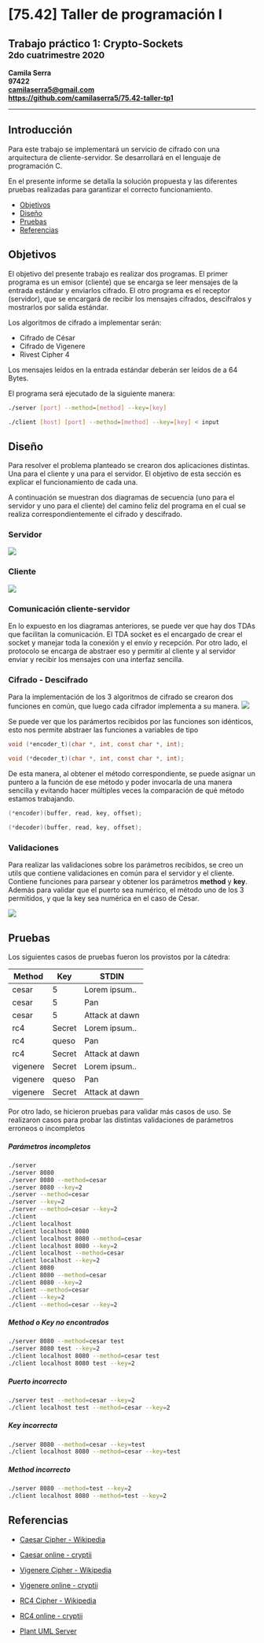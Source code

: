 # [75.42] Taller de programación I
## Trabajo práctico 1: Crypto-Sockets<br><sup>2do cuatrimestre 2020</sup>

**Camila Serra**  
**97422**  
**camilaserra5@gmail.com**  
**https://github.com/camilaserra5/75.42-taller-tp1**

_________________
## Introducción
Para este trabajo se implementará un servicio de cifrado con una arquitectura de cliente-servidor. Se desarrollará en el lenguaje de programación C.

En el presente informe se detalla la solución propuesta y las diferentes pruebas realizadas para garantizar el correcto funcionamiento.

* [Objetivos](#https://github.com/camilaserra5/75.42-taller-tp1#objetivos)
* [Diseño](#https://github.com/camilaserra5/75.42-taller-tp1#diseño)
* [Pruebas](#https://github.com/camilaserra5/75.42-taller-tp1#pruebas)
* [Referencias](#https://github.com/camilaserra5/75.42-taller-tp1#referencias)

## Objetivos
El objetivo del presente trabajo es realizar dos programas. El primer programa es un emisor (cliente) que se encarga se leer mensajes de la entrada estándar y enviarlos cifrado. El otro programa es el receptor (servidor), que se encargará de recibir los mensajes cifrados, descifralos y mostrarlos por salida estándar.

Los  algoritmos de cifrado a implementar serán:
- Cifrado de César
- Cifrado de Vigenere
- Rivest Cipher 4

Los mensajes leídos en la entrada estándar deberán ser leídos de a 64 Bytes.

El programa será ejecutado de la siguiente manera:
```bash
./server [port] --method=[method] --key=[key]
```
```bash
./client [host] [port] --method=[method] --key=[key] < input
```
## Diseño
Para resolver el problema planteado se crearon dos aplicaciones distintas. Una para el cliente y una para el servidor. El objetivo de esta sección es explicar el funcionamiento de cada una.

A continuación se muestran dos diagramas de secuencia (uno para el servidor y uno para el cliente) del camino feliz del programa en el cual se realiza correspondientemente el cifrado y descifrado.
### Servidor
![](http://www.plantuml.com/plantuml/png/ZL9BQiCm4Dtx5BDCm6ttePGiUe12wIe4OqlZH4JM66aScfB3TnHPhHDIquNXINwVqPFMWMlFGsUBlT48BH4tz5dKYid3Hq1VzFBVADFNZk4T_V5cwyqJao9xpIDrGBxQUaL5MhJH4nvUHgiLF3w52u9DJvwtiEcGzwG57F2qBOh44yLe2Yi85r0PPtYHS0bHl9mXDyRfH9wbMHCOtJ-8jLBOymznmio52BSVOHerhqh8glFv7B-9E26HxYH3fyggTd2A3Rb5gaRIB54FWsDZeJan1l2e31vHmpCqGzkAHJ1VE1h_CLJglH8fcYDEnaiELNHO5bbvhuGiJSiiBC6Ys_5-EHyVJzXX2FNkDtlIU7um8aazBAxTIv3tKGArROXLejEvplbOZO4zdUv6tfulS_DzhILbwEmt)

### Cliente
![](http://www.plantuml.com/plantuml/png/VP51QyCm38Nl_XKwff1jzp96OUm-63kL4b9RQKnTATZAM4T__9pQfWjbEPI-IEzzv2cR8AsNyUHKRmr2nonx_bQj5lRm6T2h8UwjjaDB0g_E8ibizEvPMBER3JzO7t7kUoFD9k8c9ZoyPDGQ7f_Yu2lEjZq7sS5sO3_zdL1wDb4SyRnJAjbZCBDX3U4g6ajMggHhc1Wm4LOB2Sr4g7DevYnbedV8Cl7BKmqbf2wNo_LtIsUrXWDAWwblqusanJ9LgL0CEkO1HXBhO7yM3E2nDV0C-x7hq4EmFtY3bhj5QY9MoLQ3Gpf8NqEyJmtSTU5MvPyc-hfi0fBvKsZEMwcIlBzSZYPz7rHnMQwo_286WtW-LsMmzB6AjznzWsJ6a_i5)

### Comunicación cliente-servidor
En lo expuesto en los diagramas anteriores, se puede ver que hay dos TDAs que facilitan la comunicación. El TDA socket es el encargado de crear el socket y manejar toda la conexión y el envío y recepción. Por otro lado, el protocolo se encarga de abstraer eso y permitir al cliente y al servidor enviar y recibir los mensajes con una interfaz sencilla.

### Cifrado - Descifrado

Para la implementación de los 3 algoritmos de cifrado se crearon dos funciones en común, que luego cada cifrador implementa a su manera.
![](http://www.plantuml.com/plantuml/png/ZSv1YeGm48NXVPsYbZF1GtWJoIHF3PEa81Mb6_7k3IqkseMTPJtuYw_NQajTKgGvUF0eKl_aSHmk51V1vA9LPMESf2HvS51RZE6DjeGwYz_Vou3inECdGTLEw3WYJtNk-1_FZcKS5VMN-H9vV8zePxeLbR12wmVfc9fCbwQHT0jQmuIC0cCsOZx_dskRwbgrkeXwPB-a-080)

Se puede ver que los parámertos recibidos por las funciones son idénticos, esto nos permite abstraer las funciones a variables de tipo
```c
void (*encoder_t)(char *, int, const char *, int);
```
```c
void (*decoder_t)(char *, int, const char *, int);
```
De esta manera, al obtener el método correspondiente, se puede asignar un puntero a la función de ese método y poder invocarla de una manera sencilla y evitando hacer múltiples veces la comparación de qué método estamos trabajando.
```c
(*encoder)(buffer, read, key, offset);
```
```c
(*decoder)(buffer, read, key, offset);
```
### Validaciones
Para realizar las validaciones sobre los parámetros recibidos, se creo un utils que contiene validaciones en común para el servidor y el cliente.
Contiene funciones para parsear y obtener los parámetros **method** y **key**. Además para validar que el puerto sea numérico, el método uno de los 3 permitidos, y que la key sea numérica en el caso de Cesar.

![](http://www.plantuml.com/plantuml/png/RL1B3eCW4DrpYbagyGRTU1CoXQcIWcDWD6sCTwzAqxIf2nxmFlEIQRDWaYa6rNj7S6EMAp_An_fa0u6o0NC6hIt7o8EPn8UiDIngYIGzkxKZCULfS73cJizgEmqKhW5CdJrmhZ-P6ODtAFGELkKwqKTEKkrGN_x4lUgeBFntwvbxn8GRHoaV0nluzQ-gfS5jktW1)


## Pruebas
Los siguientes casos de pruebas fueron los provistos por la cátedra:

Method  | Key | STDIN
------------- | ------------- | -------------
cesar  | 5 | Lorem ipsum..
cesar  | 5 | Pan
cesar  | 5 | Attack at dawn
rc4  | Secret | Lorem ipsum..
rc4  | queso | Pan
rc4  | Secret | Attack at dawn
vigenere  | Secret | Lorem ipsum..
vigenere  | queso | Pan
vigenere  | Secret | Attack at dawn

Por otro lado, se hicieron pruebas para validar más casos de uso. Se realizaron casos para probar las distintas validaciones de parámetros erroneos o incompletos

##### Parámetros incompletos
```bash
./server
./server 8080
./server 8080 --method=cesar
./server 8080 --key=2
./server --method=cesar
./server --key=2
./server --method=cesar --key=2
./client
./client localhost
./client localhost 8080
./client localhost 8080 --method=cesar
./client localhost 8080 --key=2
./client localhost --method=cesar
./client localhost --key=2
./client 8080
./client 8080 --method=cesar
./client 8080 --key=2
./client --method=cesar
./client --key=2
./client --method=cesar --key=2
```

##### Method o Key no encontrados
```bash
./server 8080 --method=cesar test
./server 8080 test --key=2
./client localhost 8080 --method=cesar test
./client localhost 8080 test --key=2
```

##### Puerto incorrecto
```bash
./server test --method=cesar --key=2
./client localhost test --method=cesar --key=2
```

##### Key incorrecta
```bash
./server 8080 --method=cesar --key=test
./client localhost 8080 --method=cesar --key=test
```

##### Method incorrecto
```bash
./server 8080 --method=test --key=2
./client localhost 8080 --method=test --key=2
```


## Referencias
* [Caesar Cipher - Wikipedia](https://en.wikipedia.org/wiki/Caesar_cipher)  
* [Caesar online - cryptii](https://cryptii.com/pipes/caesar-cipher)  


* [Vigenere Cipher - Wikipedia](https://en.wikipedia.org/wiki/Vigen%C3%A8re_cipher)  
* [Vigenere online - cryptii](https://cryptii.com/pipes/vigenere-cipher)  


* [RC4 Cipher - Wikipedia](https://en.wikipedia.org/wiki/RC4)  
* [RC4 online - cryptii](https://cryptii.com/pipes/rc4-encryption)  


* [Plant UML Server](http://www.plantuml.com/plantuml/)
